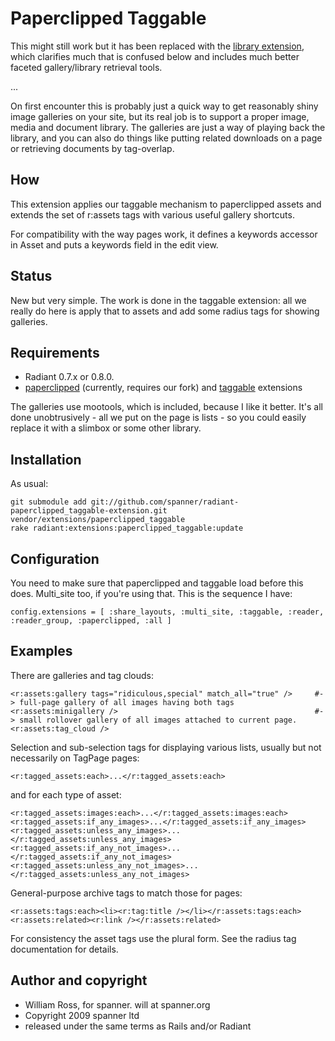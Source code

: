# Paperclipped Taggable

This might still work but it has been replaced with the [library extension](http://github.com/spanner/radiant-library-extension), which clarifies much that is confused below and includes much better faceted gallery/library retrieval tools.

...

On first encounter this is probably just a quick way to get reasonably shiny image galleries on your site, but its real job is to support a proper image, media and document library. The galleries are just a way of playing back the library, and you can also do things like putting related downloads on a page or retrieving documents by tag-overlap.

## How

This extension applies our taggable mechanism to paperclipped assets and extends the set of r:assets tags with various useful gallery shortcuts.

For compatibility with the way pages work, it defines a keywords accessor in Asset and puts a keywords field in the edit view.

## Status 

New but very simple. The work is done in the taggable extension: all we really do here is apply that to assets and add some radius tags for showing galleries.

## Requirements

* Radiant 0.7.x or 0.8.0.
* [paperclipped](https://github.com/spanner/paperclipped) (currently, requires our fork) and [taggable](https://github.com/spanner/radiant-taggable-extension) extensions

The galleries use mootools, which is included, because I like it better. 
It's all done unobtrusively - all we put on the page is lists - so you could easily replace it with a slimbox or some other library.

## Installation

As usual:

	git submodule add git://github.com/spanner/radiant-paperclipped_taggable-extension.git vendor/extensions/paperclipped_taggable
	rake radiant:extensions:paperclipped_taggable:update
	
## Configuration

You need to make sure that paperclipped and taggable load before this does. Multi_site too, if you're using that. This is the sequence I have:

	config.extensions = [ :share_layouts, :multi_site, :taggable, :reader, :reader_group, :paperclipped, :all ]
  
## Examples

There are galleries and tag clouds:

	<r:assets:gallery tags="ridiculous,special" match_all="true" />		#-> full-page gallery of all images having both tags
	<r:assets:minigallery />                   							#-> small rollover gallery of all images attached to current page.
	<r:assets:tag_cloud />
	
Selection and sub-selection tags for displaying various lists, usually but not necessarily on TagPage pages:

	<r:tagged_assets:each>...</r:tagged_assets:each>

and for each type of asset:

	<r:tagged_assets:images:each>...</r:tagged_assets:images:each>
	<r:tagged_assets:if_any_images>...</r:tagged_assets:if_any_images>
	<r:tagged_assets:unless_any_images>...</r:tagged_assets:unless_any_images>
	<r:tagged_assets:if_any_not_images>...</r:tagged_assets:if_any_not_images>
	<r:tagged_assets:unless_any_not_images>...</r:tagged_assets:unless_any_not_images>

General-purpose archive tags to match those for pages:

	<r:assets:tags:each><li><r:tag:title /></li></r:assets:tags:each>
	<r:assets:related><r:link /></r:assets:related>

For consistency the asset tags use the plural form. See the radius tag documentation for details. 

## Author and copyright

* William Ross, for spanner. will at spanner.org
* Copyright 2009 spanner ltd
* released under the same terms as Rails and/or Radiant